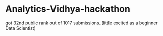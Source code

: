 # Analytics-Vidhya-hackathon
got 32nd public rank out of 1017 submissions..(little excited as a beginner Data Scientist)
